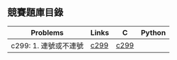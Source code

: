## 競賽題庫目錄

|Problems|Links|C|Python|
|-|-|-|-|
|c299: 1. 連號或不連號|[c299](Contents/c299/c299.md)|[c299](Contents/c299/c299.c)||
